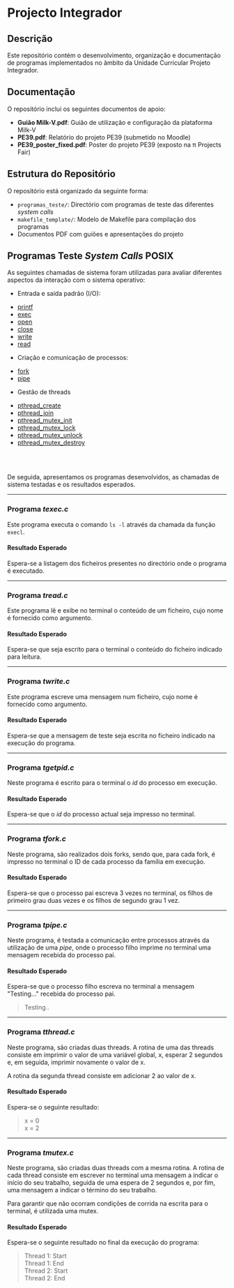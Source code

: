 # Projecto Integrador

## Descrição

Este repositório contém o desenvolvimento, organização e documentação de programas implementados no âmbito da Unidade Curricular Projeto Integrador.

## Documentação

O repositório inclui os seguintes documentos de apoio:

- **Guião Milk-V.pdf**: Guião de utilização e configuração da plataforma Milk-V
- **PE39.pdf**: Relatório do projeto PE39 (submetido no Moodle)
- **PE39_poster_fixed.pdf**: Poster do projeto PE39 (exposto na π Projects Fair)

## Estrutura do Repositório

O repositório está organizado da seguinte forma:

- `programas_teste/`: Directório com programas de teste das diferentes *system calls*
- `makefile_template/`: Modelo de Makefile para compilação dos programas
- Documentos PDF com guiões e apresentações do projeto

## Programas Teste *System Calls* POSIX


As seguintes chamadas de sistema foram utilizadas para avaliar diferentes aspectos da interação com o sistema operativo:

- Entrada e saída padrão (I/O):

* [printf](https://pubs.opengroup.org/onlinepubs/9699919799/utilities/printf.html)
* [exec](https://pubs.opengroup.org/onlinepubs/007904875/functions/exec.html)
* [open](https://pubs.opengroup.org/onlinepubs/007904875/functions/open.html)
* [close](https://pubs.opengroup.org/onlinepubs/009604499/functions/close.html)
* [write](https://pubs.opengroup.org/onlinepubs/009695099/functions/write.html)
* [read](https://pubs.opengroup.org/onlinepubs/009604599/functions/read.html)

- Criação e comunicação de processos:
 
* [fork](https://pubs.opengroup.org/onlinepubs/009696799/functions/fork.html) 
* [pipe](https://pubs.opengroup.org/onlinepubs/009604599/functions/pipe.html)

- Gestão de threads

* [pthread_create](https://pubs.opengroup.org/onlinepubs/7908799/xsh/pthread_create.html)
* [pthread_join](https://pubs.opengroup.org/onlinepubs/7908799/xsh/pthread_join.html)
* [pthread_mutex_init](https://pubs.opengroup.org/onlinepubs/7908799/xsh/pthread_mutex_init.html)
* [pthread_mutex_lock](https://pubs.opengroup.org/onlinepubs/7908799/xsh/pthread_mutex_lock.html)
* [pthread_mutex_unlock](https://pubs.opengroup.org/onlinepubs/7908799/xsh/pthread_mutex_unlock.html)
* [pthread_mutex_destroy](https://pubs.opengroup.org/onlinepubs/7908799/xsh/pthread_mutex_destroy.html)

</br>
</br>

De seguida, apresentamos os programas desenvolvidos, as chamadas de sistema testadas e os resultados esperados.

---
### Programa *texec.c*

Este programa executa o comando `ls -l` através da chamada da função `execl`.


#### Resultado Esperado

Espera-se a listagem dos ficheiros presentes no directório onde o programa é executado.

---
### Programa *tread.c*

Este programa lê e exibe no terminal o conteúdo de um ficheiro, cujo nome é fornecido como argumento.


#### Resultado Esperado

Espera-se que seja escrito para o terminal o conteúdo do ficheiro indicado para leitura.

---
### Programa *twrite.c*
 
Este programa escreve uma mensagem num ficheiro, cujo nome é fornecido como argumento.

#### Resultado Esperado

Espera-se que a mensagem de teste seja escrita no ficheiro indicado na execução do programa.

---
### Programa *tgetpid.c*

Neste programa é escrito para o terminal o *id* do processo em execução. 

#### Resultado Esperado

Espera-se que o *id* do processo actual seja impresso no terminal.

---
### Programa *tfork.c*

Neste programa, são realizados dois forks, sendo que, para cada fork, é impresso no terminal o ID de cada processo da família em execução.

#### Resultado Esperado

Espera-se que o processo pai escreva 3 vezes no terminal, os filhos de primeiro grau duas vezes e os filhos de segundo grau 1 vez.

---
### Programa *tpipe.c*

Neste programa, é testada a comunicação entre processos através da utilização de uma *pipe*, onde o processo filho imprime no terminal uma mensagem recebida do processo pai.

#### Resultado Esperado

Espera-se que o processo filho escreva no terminal a mensagem "Testing..." recebida do processo pai. 

> Testing..

---
### Programa *tthread.c*

Neste programa, são criadas duas threads. A rotina de uma das threads consiste em imprimir o valor de uma variável global, x, esperar 2 segundos e, em seguida, imprimir novamente o valor de x.

A rotina da segunda thread consiste em adicionar 2 ao valor de x.

#### Resultado Esperado

Espera-se o seguinte resultado:
> x = 0 </br>
> x = 2

---

### Programa *tmutex.c*

Neste programa, são criadas duas threads com a mesma rotina. A rotina de cada thread consiste em escrever no terminal uma mensagem a indicar o início do seu trabalho, seguida de uma espera de 2 segundos e, por fim, uma mensagem a indicar o término do seu trabalho.

Para garantir que não ocorram condições de corrida na escrita para o terminal, é utilizada uma mutex.

#### Resultado Esperado

Espera-se o seguinte resultado no final da execução do programa:

> Thread 1: Start </br>
> Thread 1: End </br>
> Thread 2: Start </br>
> Thread 2: End
